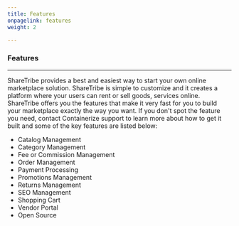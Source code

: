 ```yaml
---
title: Features
onpagelink: features
weight: 2

---
```


### **Features**
------------

ShareTribe provides a best and easiest way to start your own online marketplace solution. ShareTribe is simple to customize and it creates a platform where your users can rent or sell goods, services online. ShareTribe offers you the features that make it very fast for you to build your marketplace exactly the way you want. If you don't spot the feature you need, contact Containerize support to learn more about how to get it built and some of the key features are listed below:

- Catalog Management
- Category Management
- Fee or Commission Management
- Order Management
- Payment Processing
- Promotions Management
- Returns Management
- SEO Management
- Shopping Cart
- Vendor Portal
- Open Source
 
